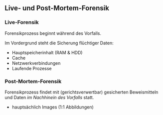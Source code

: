 ## Live- und Post-Mortem-Forensik

### Live-Forensik

Forensikprozess beginnt während des Vorfalls.

Im Vordergrund steht die Sicherung flüchtiger Daten:
- Hauptspeicherinhalt (RAM & HDD)
- Cache
- Netzwerkverbindungen
- Laufende Prozesse

### Post-Mortem-Forensik

Forensikprozess findet mit (gerichtsverwertbar) gesicherten Beweismitteln und Daten *im Nachhinein des Vorfalls* statt.

- hauptsächlich Images (1:1 Abbildungen)